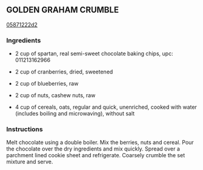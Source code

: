 ## GOLDEN GRAHAM CRUMBLE

[05871222d2](http://www.food.com/recipe/golden-graham-crumble-513838)

### Ingredients

 - 2 cup of spartan, real semi-sweet chocolate baking chips, upc: 011213162966

 - 2 cup of cranberries, dried, sweetened

 - 2 cup of blueberries, raw

 - 2 cup of nuts, cashew nuts, raw

 - 4 cup of cereals, oats, regular and quick, unenriched, cooked with water (includes boiling and microwaving), without salt

### Instructions

Melt chocolate using a double boiler. Mix the berries, nuts and cereal. Pour the chocolate over the dry ingredients and mix quickly. Spread over a parchment lined cookie sheet and refrigerate. Coarsely crumble the set mixture and serve.